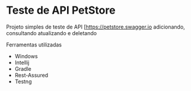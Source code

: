 # Teste de API PetStore



Projeto simples de teste de API [https://petstore.swagger.io adicionando, consultando atualizando e deletando

Ferramentas utilizadas

- Windows
- Intellij
- Gradle
- Rest-Assured
- Testng
